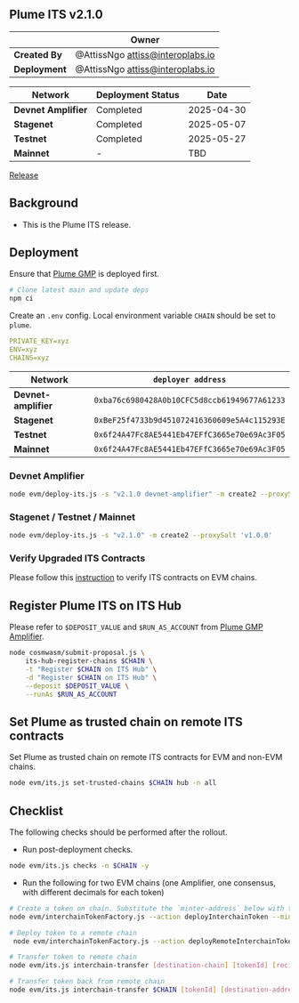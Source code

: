 ## Plume ITS v2.1.0

|                | **Owner**                          |
| -------------- | ---------------------------------- |
| **Created By** | @AttissNgo <attiss@interoplabs.io> |
| **Deployment** | @AttissNgo <attiss@interoplabs.io> |

| **Network**          | **Deployment Status** | **Date**   |
| -------------------- | --------------------- | ---------- |
| **Devnet Amplifier** | Completed             | 2025-04-30 |
| **Stagenet**         | Completed             | 2025-05-07 |
| **Testnet**          | Completed             | 2025-05-27 |
| **Mainnet**          | -                     | TBD        |

[Release](https://github.com/axelarnetwork/interchain-token-service/releases/tag/v2.1.0)

## Background

- This is the Plume ITS release.

## Deployment

Ensure that [Plume GMP](../evm/2025-05-Plume-GMP-v6.0.4.md) is deployed first.

```bash
# Clone latest main and update deps
npm ci
```

Create an `.env` config. Local environment variable `CHAIN` should be set to `plume`.

```yaml
PRIVATE_KEY=xyz
ENV=xyz
CHAINS=xyz
```

| Network              | `deployer address`                           |
| -------------------- | -------------------------------------------- |
| **Devnet-amplifier** | `0xba76c6980428A0b10CFC5d8ccb61949677A61233` |
| **Stagenet**         | `0xBeF25f4733b9d451072416360609e5A4c115293E` |
| **Testnet**          | `0x6f24A47Fc8AE5441Eb47EFfC3665e70e69Ac3F05` |
| **Mainnet**          | `0x6f24A47Fc8AE5441Eb47EFfC3665e70e69Ac3F05` |

### Devnet Amplifier

```bash
node evm/deploy-its.js -s "v2.1.0 devnet-amplifier" -m create2 --proxySalt 'v1.0.0 devnet-amplifier'
```

### Stagenet / Testnet / Mainnet

```bash
node evm/deploy-its.js -s "v2.1.0" -m create2 --proxySalt 'v1.0.0'
```

### Verify Upgraded ITS Contracts

Please follow this [instruction](https://github.com/axelarnetwork/axelar-contract-deployments/tree/main/evm#contract-verification) to verify ITS contracts on EVM chains.

## Register Plume ITS on ITS Hub

Please refer to `$DEPOSIT_VALUE` and `$RUN_AS_ACCOUNT` from [Plume GMP Amplifier](../cosmwasm/2025-05-Plume-GMP-v6.0.4.md).

```bash
node cosmwasm/submit-proposal.js \
    its-hub-register-chains $CHAIN \
    -t "Register $CHAIN on ITS Hub" \
    -d "Register $CHAIN on ITS Hub" \
    --deposit $DEPOSIT_VALUE \
    --runAs $RUN_AS_ACCOUNT
```

## Set Plume as trusted chain on remote ITS contracts

Set Plume as trusted chain on remote ITS contracts for EVM and non-EVM chains.

```bash
node evm/its.js set-trusted-chains $CHAIN hub -n all
```

## Checklist

The following checks should be performed after the rollout.

- Run post-deployment checks.

```bash
node evm/its.js checks -n $CHAIN -y
```

- Run the following for two EVM chains (one Amplifier, one consensus, with different decimals for each token)

```bash
# Create a token on chain. Substitute the `minter-address` below with the deployer key
node evm/interchainTokenFactory.js --action deployInterchainToken --minter [minter-address] --name "test" --symbol "TST" --decimals 6 --initialSupply 10000 --salt "salt1234" -n $CHAIN

# Deploy token to a remote chain
 node evm/interchainTokenFactory.js --action deployRemoteInterchainToken --destinationChain [destination-chain] --salt "salt1234" --gasValue 1000000000000000000 -y -n $CHAIN

# Transfer token to remote chain
node evm/its.js interchain-transfer [destination-chain] [tokenId] [recipient] 1 --gasValue 1000000000000000000 -n $CHAIN

# Transfer token back from remote chain
node evm/its.js interchain-transfer $CHAIN [tokenId] [destination-address] 1 --gasValue 1000000000000000000 -n [destination-chain]
```
